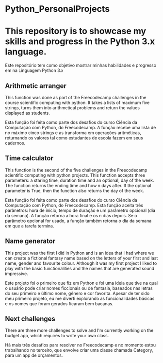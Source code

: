 # Python_PersonalProjects
# This repository is to showcase my skills and progress in the Python 3.x language. 
Este repositório tem como objetivo mostrar minhas habilidades e progresso em na Linguagem Python 3.x


## Arithmetic arranger

This function was done as part of the Freecodecamp challenges in the course scientific computing with python. It takes a lists of maximum five strings, turns them into arithmetical problems and return the values displayed as students.


Esta função foi feita como parte dos desafios do curso Ciência da Computação com Python, do Freecodecamp. A função recebe uma lista de no máximo cinco strings e as transforma em operações aritméticas, returnando os valores tal como estudantes de escola fazem em seus cadernos. 

## Time calculator

This function is the second of the five challenges in the Freecodecamp scientific computing with python projects. This function accepts three parameters: a staring time, duration time and an optional, day of the week. The function returns the ending time and how n days after. If the optional parameter is True, then the function also returns the day of the week.  


Esta função foi feita como parte dos desafios do curso Ciência da Computação com Python, do Freecodecamp. Esta função aceita três parânetros: hora de início, tempo de duração e um parâmetro opcional (dia da semana). A função retorna a hora final e os n dias depois. Se o parâmetro opcional for usado, a função também retorna o dia da semana em que a tarefa termina. 


## Name generator

This project was the first I did in Python and is an idea that I had where we can create a fictional fantasy name based on the letters of your first and last name, gender and favourite colour. Although it was my first project I liked to play with the basic functionalities and the names that are generated sound impressive. 

Este projeto foi o primeiro que fiz em Python e foi uma ideia que tive na qual o usuário pode criar nomes ficcionais ou de fantasia, baseados nas letras do seu primeiro e último nome, gênero e cor favorita. Apesar de ter sido meu primeiro projeto, eu me diverti explorando as funcionalidades básicas e os nomes que foram gerados ficaram bem bacanas.

## Next challenges

There are three more challenges to solve and I'm currently working on the budget app, which requires to write your own class.

Há mais três desafios para resolver no Freecodecamp e no momento estou trabalhando no terceiro, que envolve criar uma classe chamada Category, para um app de orçamentos. 
